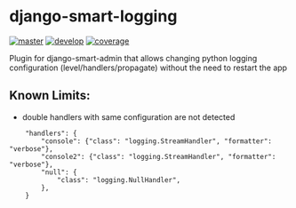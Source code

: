 django-smart-logging
====================

[![master](https://gitlab.com/os4d/django-logging-dbconfig/badges/master/pipeline.svg)](https://gitlab.com/os4d/django-logging-dbconfig/-/commits/master)
[![develop](https://gitlab.com/os4d/django-logging-dbconfig/badges/master/pipeline.svg)](https://gitlab.com/os4d/django-logging-dbconfig/-/commits/develop)
[![coverage](https://gitlab.com/os4d/django-logging-dbconfig/badges/develop/coverage.svg)](https://gitlab.com/os4d/django-logging-dbconfig/-/graphs/develop/charts)

Plugin for django-smart-admin that allows changing python logging configuration (level/handlers/propagate) without the need to restart the app



Known Limits:
-------------

- double handlers with same configuration are not detected
```
    "handlers": {
        "console": {"class": "logging.StreamHandler", "formatter": "verbose"},
        "console2": {"class": "logging.StreamHandler", "formatter": "verbose"},
        "null": {
            "class": "logging.NullHandler",
        },
    }
```
